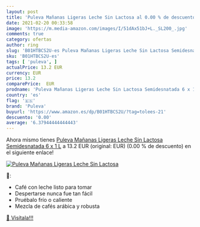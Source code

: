 ```yaml
---
layout: post
title: 'Puleva Mañanas Ligeras Leche Sin Lactosa al 0.00 % de descuento'
date: 2021-02-20 00:33:58
image: 'https://m.media-amazon.com/images/I/51dAx51bJ+L._SL200_.jpg'
comments: true
category: ofertas
author: ring
slug: 'B01HTBCS2U-es Puleva Mañanas Ligeras Leche Sin Lactosa Semidesnatada 6 x...'
sku: 'B01HTBCS2U-es'
tags: [ 'puleva', ]
actualPrice: 13.2 EUR
currency: EUR
price: 13.2
comparePrice:  EUR
prodname: 'Puleva Mañanas Ligeras Leche Sin Lactosa Semidesnatada 6 x 1 L'
country: 'es'
flag: '🇪🇸'
brand: 'Puleva'
buyurl: 'https://www.amazon.es/dp/B01HTBCS2U/?tag=tolees-21'
descuento: '0.00'
average: '6.37944444444443'
---
```


Ahora mismo tienes [Puleva Mañanas Ligeras Leche Sin Lactosa Semidesnatada 6 x 1 L](https://www.amazon.es/dp/B01HTBCS2U/?tag=tolees-21) a 13.2 EUR (original:  EUR) (0.00 %  de descuento) en el siguiente enlace!

[![Puleva Mañanas Ligeras Leche Sin Lactosa](https://m.media-amazon.com/images/I/51dAx51bJ+L._SL200_.jpg)](https://www.amazon.es/dp/B01HTBCS2U/?tag=tolees-21)

🔎:

- Café con leche listo para tomar
- Despertarse nunca fue tan fácil
- Pruébalo frío o caliente
- Mezcla de cafés arábica y robusta

[🛒 Visítala!!!](https://www.amazon.es/dp/B01HTBCS2U/?tag=tolees-21)
